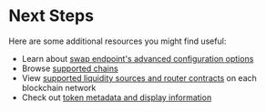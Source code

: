 
# Next Steps

Here are some additional resources you might find useful:

- Learn about [swap endpoint's advanced configuration options](../aggregator-api/swap.md)
- Browse [supported chains](../aggregator-api/chains.md)
- View [supported liquidity sources and router contracts](../aggregator-api/chainInfo.md) on each blockchain network
- Check out [token metadata and display information](../aggregator-api/tokens.md)